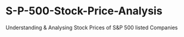 # S-P-500-Stock-Price-Analysis
Understanding &amp; Analysing Stock Prices of S&amp;P 500 listed Companies
